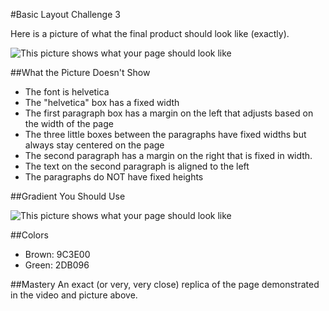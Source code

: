 #Basic Layout Challenge 3

Here is a picture of what the final product should look like (exactly).

![This picture shows what your page should look like](https://raw.github.com/christensenacademy/christensen-academy/master/modules/css-layouts/challenges/basic-layout-challenge-3.png)

##What the Picture Doesn't Show

* The font is helvetica
* The "helvetica" box has a fixed width
* The first paragraph box has a margin on the left that adjusts based on the width of the page
* The three little boxes between the paragraphs have fixed widths but always stay centered on the page
* The second paragraph has a margin on the right that is fixed in width.
* The text on the second paragraph is aligned to the left
* The paragraphs do NOT have fixed heights

##Gradient You Should Use

![This picture shows what your page should look like](https://raw.github.com/christensenacademy/christensen-academy/master/modules/css-layouts/challenges/small-gradient.png)

##Colors
* Brown: 9C3E00
* Green: 2DB096

##Mastery
An exact (or very, very close) replica of the page demonstrated in the video and picture above.